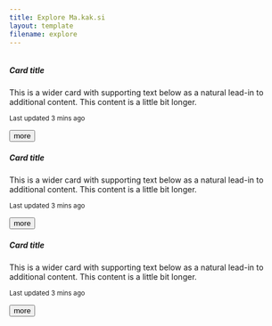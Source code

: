 ```yaml
---
title: Explore Ma.kak.si
layout: template
filename: explore
--- 
```

<title>Explore Ma.kak.si</title>
<div class="card mb-10">
  <div class="row g-0">
    <div class="col-md-2">
      <img src="static/img/1.gif" class="img-fluid rounded-start" alt="">
    </div>
    <div class="col-md-9">
      <div class="card-body">
        <h5 class="card-title">Card title</h5>
        <p class="card-text">This is a wider card with supporting text below as a natural lead-in to additional content. This content is a little bit longer.</p>
        <p class="card-text"><small class="text-muted">Last updated 3 mins ago</small></p>
		<button class="btn btn-info" href="#" role="button">more</button>
      </div>
    </div>
  </div>
</div>
<div class="card mb-10">
  <div class="row g-0">
    <div class="col-md-2">
      <img src="static/img/1.gif" class="img-fluid rounded-start" alt="">
    </div>
    <div class="col-md-9">
      <div class="card-body">
        <h5 class="card-title">Card title</h5>
        <p class="card-text">This is a wider card with supporting text below as a natural lead-in to additional content. This content is a little bit longer.</p>
        <p class="card-text"><small class="text-muted">Last updated 3 mins ago</small></p>
		<button class="btn btn-info" href="#" role="button">more</button>
      </div>
    </div>
  </div>
</div>
<div class="card mb-10">
  <div class="row g-0">
    <div class="col-md-2">
      <img src="static/img/1.gif" class="img-fluid rounded-start" alt="">
    </div>
    <div class="col-md-9">
      <div class="card-body">
        <h5 class="card-title">Card title</h5>
        <p class="card-text">This is a wider card with supporting text below as a natural lead-in to additional content. This content is a little bit longer.</p>
        <p class="card-text"><small class="text-muted">Last updated 3 mins ago</small></p>
		<button class="btn btn-info" href="#" role="button">more</button>
      </div>
    </div>
  </div>
</div>